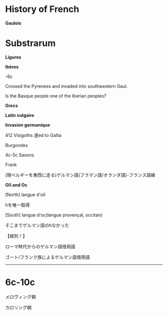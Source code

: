 # History of French

**Gaulois**

# Substrarum

**Ligures**

**Ibères**

-6c

Crossed the Pyrenees and invaded into southwestern Gaul.

Is the Basque people one of the Iberian peoples?

**Grecs**

**Latin vulgaire**

**Invasion germanique**

412 Visigoths 達ed to Gallia

Burgondes

4c-5c Saxons

Frank

(現ベルギーを東西に走る)ゲルマン語(フラマン語/オランダ語)-フランス語線

**Oïl and Oc**

[North] langue d'oïl 

hを唯一取得

[South] langue d'oc(langue provençal, occitan)

そこまでゲルマン語のhなかった

【峻別！】

ローマ時代からのゲルマン語借用語

ゴート/フランク族によるゲルマン語借用語

---

# 6c-10c

メロヴィング朝

カロリング朝